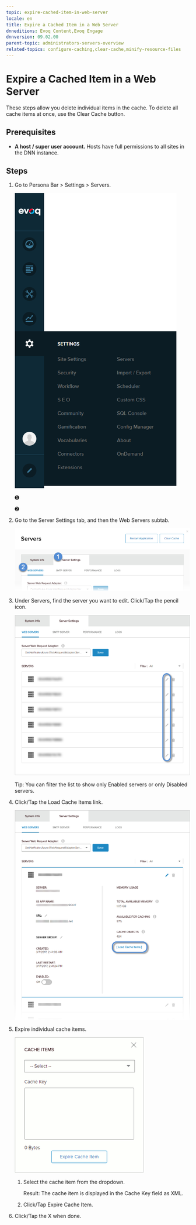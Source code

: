```yaml
---
topic: expire-cached-item-in-web-server
locale: en
title: Expire a Cached Item in a Web Server
dnneditions: Evoq Content,Evoq Engage
dnnversion: 09.02.00
parent-topic: administrators-servers-overview
related-topics: configure-caching,clear-cache,minify-resource-files
---
```


# Expire a Cached Item in a Web Server

These steps allow you delete individual items in the cache. To delete all cache items at once, use the Clear Cache button.

## Prerequisites

*   **A host / super user account.** Hosts have full permissions to all sites in the DNN instance.

## Steps

1.  Go to Persona Bar \> Settings \> Servers.
    
    ![Persona Bar > Settings > Servers](/images/scr-pbar-host-Settings-E91.png)
    
    ➊
    
    ➋
    
2.  Go to the Server Settings tab, and then the Web Servers subtab.
    
    ![Server Settings > Web Servers](/images/scr-pbtabs-host-Settings-Servers-ServerSettings-WebServers-E90.png)
    
3.  Under Servers, find the server you want to edit. Click/Tap the pencil icon.
    
      
    
    ![](/images/scr-Servers-ServerSettings-WebServers-EditIcon-E90.png)
    
      
    
    Tip: You can filter the list to show only Enabled servers or only Disabled servers.
    
4.  Click/Tap the Load Cache Items link.
    
      
    
    ![](/images/scr-Servers-ServerSettings-WebServers-LoadCacheItems-link-E90.png)
    
      
    
5.  Expire individual cache items.
    
      
    
    ![](/images/scr-Servers-ServerSettings-WebServers-CacheItems.gif)
    
      
    
    1.  Select the cache item from the dropdown.
        
        Result: The cache item is displayed in the Cache Key field as XML.
        
    2.  Click/Tap Expire Cache Item.
6.  Click/Tap the X when done.